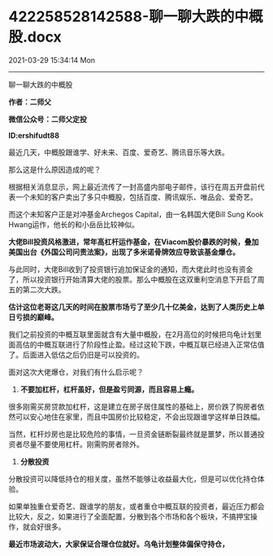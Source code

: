 # 422258528142588-聊一聊大跌的中概股.docx

2021-03-29 15:34:14 Mon

----

聊一聊大跌的中概股

__作者：二师父__

__微信公众号：二师父定投__

__ID:ershifudt88__

最近几天，中概股跟谁学、好未来、百度、爱奇艺、腾讯音乐等大跌。

那么这是什么原因造成的呢？

根据相关消息显示，网上最近流传了一封高盛内部电子邮件，该行在周五开盘前代表一个未知的客户卖出了多只中概股，包括百度、腾讯娱乐、唯品会、爱奇艺。

而这个未知客户正是对冲基金Archegos Capital，由一名韩国大佬Bill Sung Kook Hwang运作，他长的和小岳岳比较神似。

__大佬Bill投资风格激进，常年高杠杆运作基金，在Viacom股价暴跌的时候，叠加美国出台《外国公司问责法案》，出现了多米诺骨牌效应导致该基金爆仓。__

与此同时，大佬Bill收到了投资银行追加保证金的通知，而大佬此时也没有资金了，所以投资银行开始清算大佬的股票。那么中概股在这双重利空消息下开启了周五的第二次大跌。

__估计这位老哥这几天的时间在股票市场亏了至少几十亿美金，达到了人类历史上单日亏损的巅峰。__

我们之前投资的中概互联里面就含有大量中概股，在2月高位的时候把乌龟计划里面高估的中概互联进行了阶段性止盈。经过这轮下跌，中概互联已经进入正常估值了。后面进入低估之后仍旧是可以投资的。

面对这次大佬爆仓，对我们有什么启示呢？

1. __不要加杠杆，杠杆虽好，但是盈亏同源，而且容易上瘾。__

很多刚需买房贷款加杠杆，这是建立在房子居住属性的基础上，房价跌了购房者依然可以安心地住在家里，而且中国房价比较稳定，不会出现跟谁学这样单日跌幅。

当然，杠杆炒房也是比较危险的事情，一旦资金链断裂最终就是噩梦，所以普通投资者尽量不要使用杠杆。刚需购房者除外。

1. __分散投资__

分散投资可以降低持仓的相关度，虽然不能够让收益最大化，但是可以优化持仓体验。

如果单独重仓爱奇艺、跟谁学的朋友，或者重仓中概互联的投资者，最近压力都会比较大，反之，如果进行了全面配置，分散到各个市场和各个板块，不搞押宝操作，就会好很多。

__最近市场波动大，大家保证合理仓位就好。乌龟计划整体偏保守持仓，__

